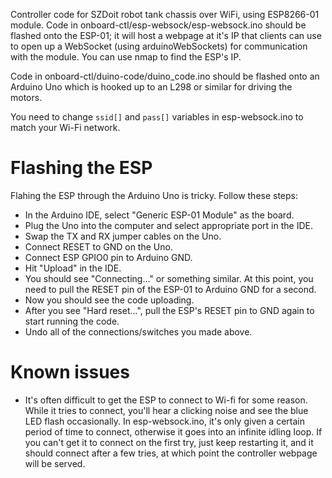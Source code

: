 Controller code for SZDoit robot tank chassis over WiFi, using ESP8266-01 module. Code in onboard-ctl/esp-websock/esp-websock.ino should be flashed onto the ESP-01; it will host a webpage at it's IP that clients can use to open up a WebSocket (using arduinoWebSockets) for communication with the module. You can use nmap to find the ESP's IP.  

Code in onboard-ctl/duino-code/duino_code.ino should be flashed onto an Arduino Uno which is hooked up to an L298 or similar for driving the motors.  

You need to change ```ssid[]``` and ```pass[]``` variables in esp-websock.ino to match your Wi-Fi network.

# Flashing the ESP #
Flahing the ESP through the Arduino Uno is tricky. Follow these steps:
* In the Arduino IDE, select "Generic ESP-01 Module" as the board.
* Plug the Uno into the computer and select appropriate port in the IDE.
* Swap the TX and RX jumper cables on the Uno.
* Connect RESET to GND on the Uno.
* Connect ESP GPIO0 pin to Arduino GND.
* Hit "Upload" in the IDE.
* You should see "Connecting..." or something similar. At this point, you need to pull the RESET pin of the ESP-01 to Arduino GND for a second.
* Now you should see the code uploading.
* After you see "Hard reset...", pull the ESP's RESET pin to GND again to start running the code.
* Undo all of the connections/switches you made above.

# Known issues #
* It's often difficult to get the ESP to connect to Wi-fi for some reason. While it tries to connect, you'll hear a clicking noise and see the blue LED flash occasionally. In esp-websock.ino, it's only given a certain period of time to connect, otherwise it goes into an infinite idling loop. If you can't get it to connect on the first try, just keep restarting it, and it should connect after a few tries, at which point the controller webpage will be served.